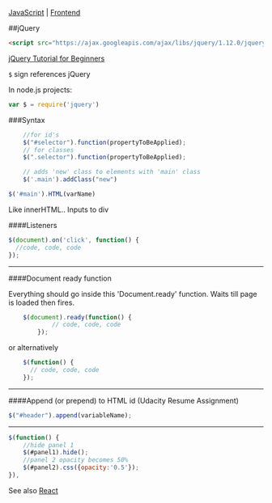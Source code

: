 [JavaScript](notes.md) | [Frontend](../frontend.md)

##jQuery

```html
<script src="https://ajax.googleapis.com/ajax/libs/jquery/1.12.0/jquery.min.js"></script>
```

[jQuery Tutorial for Beginners](bit.ly/2383XSL)


`$` sign references jQuery

In node.js projects:
```javascript
var $ = require('jquery')
```

###Syntax
```javascript
    //for id's
    $("#selector").function(propertyToBeApplied);
    // for classes
    $(".selector").function(propertyToBeApplied);

    // adds 'new' class to elements with 'main' class
    $('.main').addClass("new")

$('#main').HTML(varName)
```
Like innerHTML.. Inputs to div

####Listeners
```javascript
$(document).on('click', function() {
  //code, code, code
});
```

---

####Document ready function

Everything should go inside this 'Document.ready' function. Waits till page is loaded then fires.
```javascript
    $(document).ready(function() {
            // code, code, code
        });
```
or alternatively
```javascript
    $(function() {
      // code, code, code
    });
```
---

####Append (or prepend) to HTML id
(Udacity Resume Assignment)

```javascript
$("#header").append(variableName);
```

---

```javascript
$(function() {
    //hide panel 1
    $(#panel1).hide();
    //panel 2 opacity becomes 50%
    $(#panel2).css({opacity:'0.5'});
}),
```


See also [React](../react/react.md)

